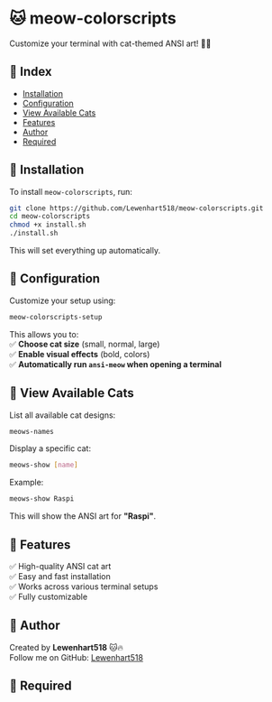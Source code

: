 # 🐱 meow-colorscripts  
Customize your terminal with cat-themed ANSI art! 🎨🔥  

## 📌 Index  
- [Installation](#installation)  
- [Configuration](#configuration)  
- [View Available Cats](#view-available-cats)  
- [Features](#features)  
- [Author](#author)
- [Required](#Required)

## 🔹 Installation  
To install `meow-colorscripts`, run:  
```bash  
git clone https://github.com/Lewenhart518/meow-colorscripts.git
cd meow-colorscripts  
chmod +x install.sh  
./install.sh  
```  
This will set everything up automatically.  
## 🔹 Configuration  
Customize your setup using:  
```bash  
meow-colorscripts-setup  
```  
This allows you to:  
✅ **Choose cat size** (small, normal, large)  
✅ **Enable visual effects** (bold, colors)  
✅ **Automatically run `ansi-meow` when opening a terminal**  
## 🔹 View Available Cats  
List all available cat designs:  
```bash  
meows-names  
```  
Display a specific cat:  
```bash  
meows-show [name]  
```  
Example:  
```bash  
meows-show Raspi  
```  
This will show the ANSI art for **"Raspi"**.  
## 🔹 Features  
✅ High-quality ANSI cat art  
✅ Easy and fast installation  
✅ Works across various terminal setups  
✅ Fully customizable  
## 🚀 Author  
Created by **Lewenhart518** 🐱🔥  
Follow me on GitHub: [Lewenhart518](https://github.com/Lewenhart518)  

## 🔹 Required

